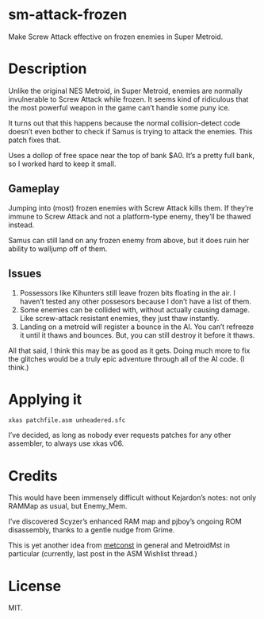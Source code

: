# sm-attack-frozen

Make Screw Attack effective on frozen enemies in Super Metroid.

# Description

Unlike the original NES Metroid, in Super Metroid, enemies are normally invulnerable to Screw Attack while frozen.
It seems kind of ridiculous that the most powerful weapon in the game can’t handle some puny ice.

It turns out that this happens because the normal collision-detect code doesn’t even bother to check if Samus is trying to attack the enemies.
This patch fixes that.

Uses a dollop of free space near the top of bank $A0.
It’s a pretty full bank, so I worked hard to keep it small.

## Gameplay

Jumping into (most) frozen enemies with Screw Attack kills them.
If they’re immune to Screw Attack and not a platform-type enemy, they’ll be thawed instead.

Samus can still land on any frozen enemy from above, but it does ruin her ability to walljump off of them.

## Issues

1. Possessors like Kihunters still leave frozen bits floating in the air.
I haven’t tested any other possesors because I don’t have a list of them.
2. Some enemies can be collided with, without actually causing damage.
Like screw-attack resistant enemies, they just thaw instantly.
3. Landing on a metroid will register a bounce in the AI.
You can’t refreeze it until it thaws and bounces.
But, you can still destroy it before it thaws.

All that said, I think this may be as good as it gets.
Doing much more to fix the glitches would be a truly epic adventure through all of the AI code.
(I think.)

# Applying it

    xkas patchfile.asm unheadered.sfc

I’ve decided, as long as nobody ever requests patches for any other assembler, to always use xkas v06.

# Credits

This would have been immensely difficult without Kejardon’s notes: not only RAMMap as usual, but Enemy\_Mem.

I’ve discovered Scyzer’s enhanced RAM map and pjboy’s ongoing ROM disassembly, thanks to a gentle nudge from Grime.

This is yet another idea from [metconst](http://metroidconstruction.com) in general and MetroidMst in particular (currently, last post in the ASM Wishlist thread.)

# License

MIT.
